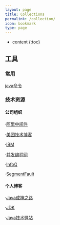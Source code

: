 ```yaml
---
layout: page
title: Collections
permalink: /collection/
icon: bookmark
type: page
---
```


* content
{:toc}

## 工具

### 常用

[java命令](https://www.hollischuang.com/archives/1561)

### 技术资源

#### 公司组织

  ·[阿里中间件](http://jm.taobao.org/)
  
  ·[美团技术博客](https://tech.meituan.com/?l=80&pos=0)
  
  ·[IBM](https://www.ibm.com/developerworks/cn/java/)
  
  ·[并发编程网](http://ifeve.com/)
  
  ·[InfoQ](https://www.infoq.cn/)
  
  ·[SegmentFault](https://segmentfault.com/)
  
#### 个人博客
    
   ·[Java成神之路](http://www.hollischuang.com/)
    
   ·[JDK](https://github.com/seaswalker/JDK)
   
   ·[Java技术驿站](http://cmsblogs.com/)
  